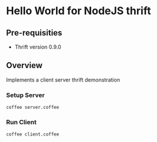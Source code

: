 # Hello World for NodeJS thrift

## Pre-requisities
- Thrift version 0.9.0

## Overview
Implements a client server thrift demonstration

### Setup Server
```console
coffee server.coffee
```

### Run Client
```console
coffee client.coffee
```
